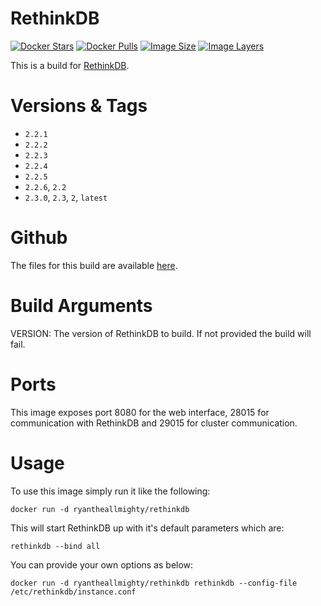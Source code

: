 # RethinkDB
[![Docker Stars](https://img.shields.io/docker/stars/ryantheallmighty/rethinkdb.svg?style=flat-square)](https://hub.docker.com/r/ryantheallmighty/rethinkdb/) [![Docker Pulls](https://img.shields.io/docker/pulls/ryantheallmighty/rethinkdb.svg?style=flat-square)](https://hub.docker.com/r/ryantheallmighty/rethinkdb/) [![Image Size](https://img.shields.io/imagelayers/image-size/ryantheallmighty/rethinkdb/latest.svg?style=flat-square)](https://imagelayers.io/?images=ryantheallmighty%2Frethinkdb) [![Image Layers](https://img.shields.io/imagelayers/layers/ryantheallmighty/rethinkdb/latest.svg?style=flat-square)](https://imagelayers.io/?images=ryantheallmighty%2Frethinkdb)

This is a build for [RethinkDB](http://rethinkdb.com/).

# Versions & Tags
- `2.2.1`
- `2.2.2`
- `2.2.3`
- `2.2.4`
- `2.2.5`
- `2.2.6`, `2.2`
- `2.3.0`, `2.3`, `2`, `latest`

# Github
The files for this build are available [here](https://github.com/RyanTheAllmighty/Dockerfiles/tree/master/rethinkdb).

# Build Arguments
VERSION: The version of RethinkDB to build. If not provided the build will fail.

# Ports
This image exposes port 8080 for the web interface, 28015 for communication with RethinkDB and 29015 for cluster communication.

# Usage
To use this image simply run it like the following:

```
docker run -d ryantheallmighty/rethinkdb
```

This will start RethinkDB up with it's default parameters which are:

```
rethinkdb --bind all
```

You can provide your own options as below:

```
docker run -d ryantheallmighty/rethinkdb rethinkdb --config-file /etc/rethinkdb/instance.conf
```